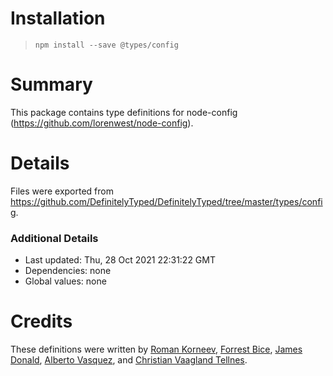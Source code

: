 # Installation
> `npm install --save @types/config`

# Summary
This package contains type definitions for node-config (https://github.com/lorenwest/node-config).

# Details
Files were exported from https://github.com/DefinitelyTyped/DefinitelyTyped/tree/master/types/config.

### Additional Details
 * Last updated: Thu, 28 Oct 2021 22:31:22 GMT
 * Dependencies: none
 * Global values: none

# Credits
These definitions were written by [Roman Korneev](https://github.com/RWander), [Forrest Bice](https://github.com/forrestbice), [James Donald](https://github.com/jndonald3), [Alberto Vasquez](https://github.com/albertovasquez), and [Christian Vaagland Tellnes](https://github.com/tellnes).
